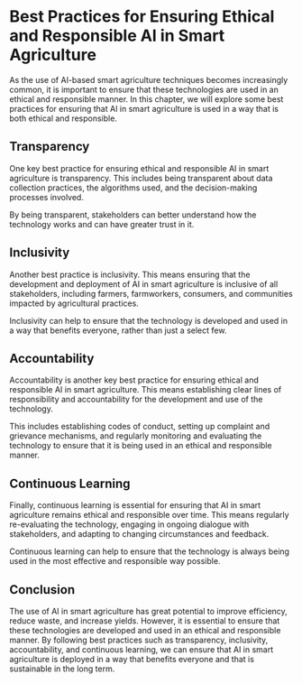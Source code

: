 Best Practices for Ensuring Ethical and Responsible AI in Smart Agriculture
===================================================================================================

As the use of AI-based smart agriculture techniques becomes increasingly common, it is important to ensure that these technologies are used in an ethical and responsible manner. In this chapter, we will explore some best practices for ensuring that AI in smart agriculture is used in a way that is both ethical and responsible.

Transparency
------------

One key best practice for ensuring ethical and responsible AI in smart agriculture is transparency. This includes being transparent about data collection practices, the algorithms used, and the decision-making processes involved.

By being transparent, stakeholders can better understand how the technology works and can have greater trust in it.

Inclusivity
-----------

Another best practice is inclusivity. This means ensuring that the development and deployment of AI in smart agriculture is inclusive of all stakeholders, including farmers, farmworkers, consumers, and communities impacted by agricultural practices.

Inclusivity can help to ensure that the technology is developed and used in a way that benefits everyone, rather than just a select few.

Accountability
--------------

Accountability is another key best practice for ensuring ethical and responsible AI in smart agriculture. This means establishing clear lines of responsibility and accountability for the development and use of the technology.

This includes establishing codes of conduct, setting up complaint and grievance mechanisms, and regularly monitoring and evaluating the technology to ensure that it is being used in an ethical and responsible manner.

Continuous Learning
-------------------

Finally, continuous learning is essential for ensuring that AI in smart agriculture remains ethical and responsible over time. This means regularly re-evaluating the technology, engaging in ongoing dialogue with stakeholders, and adapting to changing circumstances and feedback.

Continuous learning can help to ensure that the technology is always being used in the most effective and responsible way possible.

Conclusion
----------

The use of AI in smart agriculture has great potential to improve efficiency, reduce waste, and increase yields. However, it is essential to ensure that these technologies are developed and used in an ethical and responsible manner. By following best practices such as transparency, inclusivity, accountability, and continuous learning, we can ensure that AI in smart agriculture is deployed in a way that benefits everyone and that is sustainable in the long term.
